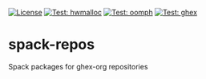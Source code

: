 [![License](https://img.shields.io/badge/License-BSD%203--Clause-blue.svg)](https://opensource.org/licenses/BSD-3-Clause)
[![Test: hwmalloc](https://github.com/ghex-org/spack-repos/actions/workflows/hwmalloc.yml/badge.svg)](https://github.com/ghex-org/spack-repos/actions/workflows/hwmalloc.yml)
[![Test: oomph](https://github.com/ghex-org/spack-repos/actions/workflows/oomph.yml/badge.svg)](https://github.com/ghex-org/spack-repos/actions/workflows/oomph.yml)
[![Test: ghex](https://github.com/ghex-org/spack-repos/actions/workflows/ghex.yml/badge.svg)](https://github.com/ghex-org/spack-repos/actions/workflows/ghex.yml)
# spack-repos
Spack packages for ghex-org repositories
